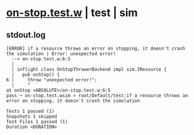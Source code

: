# [on-stop.test.w](../../../../../../examples/tests/sdk_tests/resource/on-stop.test.w) | test | sim

## stdout.log
```log
[ERROR] if a resource throws an error on stopping, it doesn't crash the simulation | Error: unexpected error!
  --> on-stop.test.w:6:5
  | 
  | inflight class OnStopThrowerBackend impl sim.IResource {
  |   pub onStop() {
6 |     throw "unexpected error!";
  |     ^
at onStop <ABSOLUTE>/on-stop.test.w:6:5
pass ─ on-stop.test.wsim » root/Default/test:if a resource throws an error on stopping, it doesn't crash the simulation

Tests 1 passed (1)
Snapshots 1 skipped
Test Files 1 passed (1)
Duration <DURATION>
```

